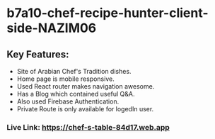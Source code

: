 # b7a10-chef-recipe-hunter-client-side-NAZIM06

## Key Features:
* Site of Arabian Chef's Tradition dishes.
* Home page is mobile responsive.
* Used React router makes navigation awesome.
* Has a Blog which contained useful Q&A.
* Also used Firebase Authentication.
* Private Route is only available for logedIn user.


### Live Link:  https://chef-s-table-84d17.web.app
